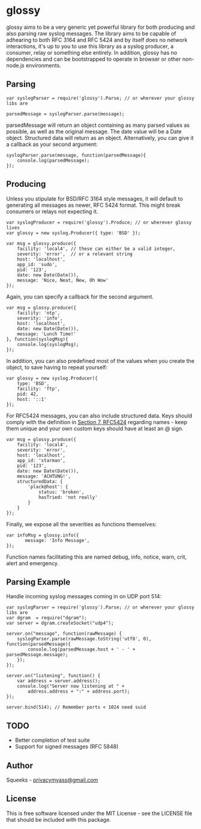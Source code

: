 glossy
===========

glossy aims to be a very generic yet powerful library for both producing
and also parsing raw syslog messages. The library aims to be capable of
adhearing to both RFC 3164 and RFC 5424 and by itself does no network
interactions, it's up to you to use this library as a syslog producer, a
consumer, relay or something else entirely. In addition, glossy has no
dependencies and can be bootstrapped to operate in browser or other non-node.js
environments.


Parsing
-------

    var syslogParser = require('glossy').Parse; // or wherever your glossy libs are
    
    parsedMessage = syslogParser.parse(message);

parsedMessage will return an object containing as many parsed values as
possible, as well as the original message. The date value will be a Date object.
Structured data will return as an object. Alternatively, you can give it a
callback as your second argument:

    syslogParser.parse(message, function(parsedMessage){
        console.log(parsedMessage);
    });


Producing
-------
Unless you stipulate for BSD/RFC 3164 style messages, it will default to
generating all messages as newer, RFC 5424 format. This might break consumers or
relays not expecting it.

    var syslogProducer = require('glossy').Produce; // or wherever glossy lives
    var glossy = new syslog.Producer({ type: 'BSD' });

    var msg = glossy.produce({
        facility: 'local4', // these can either be a valid integer, 
        severity: 'error',  // or a relevant string
        host: 'localhost',
        app_id: 'sudo',
        pid: '123',
        date: new Date(Date()),
        message: 'Nice, Neat, New, Oh Wow'
    });

Again, you can specify a callback for the second argument.

    var msg = glossy.produce({
        facility: 'ntp', 
        severity: 'info',
        host: 'localhost',
        date: new Date(Date()),
        message: 'Lunch Time!'
    }, function(syslogMsg){
        console.log(syslogMsg);
    });

In addition, you can also predefined most of the values when you create the
object, to save having to repeat yourself:

    var glossy = new syslog.Producer({
        type: 'BSD',
        facility: 'ftp',
        pid: 42,
        host: '::1'        
    });

For RFC5424 messages, you can also include structured data. Keys should comply
with the definition in [Section 7, RFC5424](http://tools.ietf.org/html/rfc5424#section-7) 
regarding names - keep them unique and your own custom keys should have at least
an @ sign.

    var msg = glossy.produce({
        facility: 'local4', 
        severity: 'error',
        host: 'localhost',
        app_id: 'starman',
        pid: '123',
        date: new Date(Date()),
        message: 'ACHTUNG!',
        structuredData: {
            'plack@host': {
                status: 'broken',
                hasTried: 'not really'
            }
        }
    });

Finally, we expose all the severities as functions themselves:

    var infoMsg = glossy.info({
           message: 'Info Message',
    });

Function names facilitating this are named debug, info, notice, warn, crit,
alert and emergency.

Parsing Example
-------
Handle incoming syslog messages coming in on UDP port 514:

    var syslogParser = require('glossy').Parse; // or wherever your glossy libs are
    var dgram  = require("dgram");
    var server = dgram.createSocket("udp4");
    
    server.on("message", function(rawMessage) {
        syslogParser.parse(rawMessage.toString('utf8', 0), function(parsedMessage){
            console.log(parsedMessage.host + ' - ' + parsedMessage.message);
        });
    });
    
    server.on("listening", function() {
        var address = server.address();
        console.log("Server now listening at " + 
            address.address + ":" + address.port);
    });
    
    server.bind(514); // Remember ports < 1024 need suid


TODO
-------
* Better completion of test suite
* Support for signed messages (RFC 5848)


Author
-------
Squeeks - privacymyass@gmail.com


License
-------
This is free software licensed under the MIT License - see the LICENSE file that
should be included with this package.
